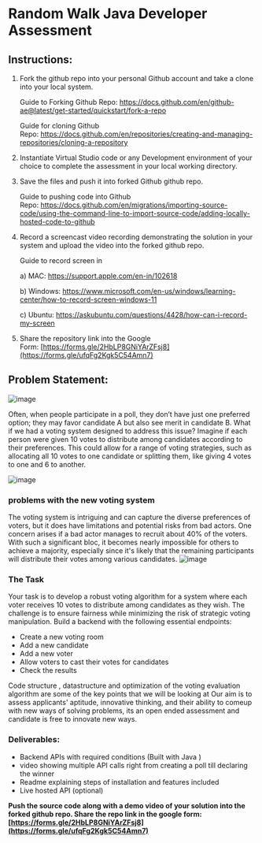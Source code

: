 # Random Walk Java Developer Assessment

## Instructions:

1. Fork the github repo into your personal Github account and take a clone into your local system.
    
    Guide to Forking Github Repo: https://docs.github.com/en/github-ae@latest/get-started/quickstart/fork-a-repo
    
    Guide for cloning Github Repo: https://docs.github.com/en/repositories/creating-and-managing-repositories/cloning-a-repository
    
2. Instantiate Virtual Studio code or any Development environment of your choice to complete the assessment in your local working directory.
3. Save the files and push it into forked Github github repo.
    
    Guide to pushing code into Github Repo: https://docs.github.com/en/migrations/importing-source-code/using-the-command-line-to-import-source-code/adding-locally-hosted-code-to-github
    
4. Record a screencast video recording demonstrating the solution in your system and upload the video into the forked github repo.
    
    Guide to record screen in
    
    a) MAC: https://support.apple.com/en-in/102618
    
    b) Windows: https://www.microsoft.com/en-us/windows/learning-center/how-to-record-screen-windows-11
    
    c) Ubuntu: https://askubuntu.com/questions/4428/how-can-i-record-my-screen
    
5. Share the repository link into the Google Form: [https://forms.gle/2HbLP8GNiYArZFsj8](https://forms.gle/ufqFg2Kgk5C54Amn7)

## Problem Statement:
![image](https://github.com/user-attachments/assets/9a727d61-ad06-47fb-9701-c6aab1ac9eda)

Often, when people participate in a poll, they don’t have just one preferred option; they may favor candidate A but also see merit in candidate B. What if we had a voting system designed to address this issue? Imagine if each person were given 10 votes to distribute among candidates according to their preferences. This could allow for a range of voting strategies, such as allocating all 10 votes to one candidate or splitting them, like giving 4 votes to one and 6 to another.

![image](https://github.com/user-attachments/assets/9e5cac3b-32a1-4025-a6da-43630baf59c0)

### problems with the new voting system
The voting system is intriguing and can capture the diverse preferences of voters, but it does have limitations and potential risks from bad actors. One concern arises if a bad actor manages to recruit about 40% of the voters. With such a significant bloc, it becomes nearly impossible for others to achieve a majority, especially since it's likely that the remaining participants will distribute their votes among various candidates.
![image](https://github.com/user-attachments/assets/da36c897-bdfa-4648-bb2a-983f7c6b6f2b)

### The Task
Your task is to develop a robust voting algorithm for a system where each voter receives 10 votes to distribute among candidates as they wish. The challenge is to ensure fairness while minimizing the risk of strategic voting manipulation. Build a backend with the following essential endpoints:

- Create a new voting room
- Add a new candidate
- Add a new voter
- Allow voters to cast their votes for candidates
- Check the results

Code structure , datastructure and optimization of the voting evaluation algorithm are some of the key points that we will be looking at
Our aim is to assess applicants' aptitude, innovative thinking, and their ability to comeup with new ways of solving problems, its an open ended assessment and candidate is free to innovate new ways. 

### **Deliverables**:
  - Backend APIs with required conditions (Built with Java )
  - video showing multiple API calls right from creating a poll till declaring the winner
  - Readme explaining steps of installation and features included
  - Live hosted API (optional)

**Push the source code along with a demo video of your solution into the forked github repo. Share the repo link in the google form: [https://forms.gle/2HbLP8GNiYArZFsj8](https://forms.gle/ufqFg2Kgk5C54Amn7)**



